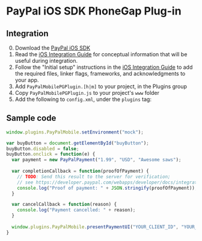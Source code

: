 # PayPal iOS SDK PhoneGap Plug-in


Integration
-----------
0. Download the [PayPal iOS SDK](https://github.com/paypal/PayPal-iOS-SDK)
1. Read the [iOS Integration Guide](https://developer.paypal.com/webapps/developer/docs/integration/mobile/ios-integration-guide/) for
   conceptual information that will be useful during integration.
2. Follow the "Initial setup" instructions in the [iOS Integration Guide](https://developer.paypal.com/webapps/developer/docs/integration/mobile/ios-integration-guide/) to add the
   required files, linker flags, frameworks, and acknowledgments to your app.
3. Add `PayPalMobilePGPlugin.[h|m]` to your project, in the Plugins group
4. Copy `PayPalMobilePGPlugin.js` to your project's `www` folder   
5. Add the following to `config.xml`, under the `plugins` tag:
    <plugin name="PayPalMobile" value="PayPalMobilePGPlugin" />


Sample code
-----------

```javascript
window.plugins.PayPalMobile.setEnvironment("mock");

var buyButton = document.getElementById("buyButton");
buyButton.disabled = false;
buyButton.onclick = function(e) {
  var payment = new PayPalPayment("1.99", "USD", "Awesome saws");
  
  var completionCallback = function(proofOfPayment) {
    // TODO: Send this result to the server for verification;
    // see https://developer.paypal.com/webapps/developer/docs/integration/mobile/verify-mobile-payment/ for details.
    console.log("Proof of payment: " + JSON.stringify(proofOfPayment));
  }

  var cancelCallback = function(reason) {
    console.log("Payment cancelled: " + reason);
  }
  
  window.plugins.PayPalMobile.presentPaymentUI("YOUR_CLIENT_ID", "YOUR_PAYPAL_EMAIL_ADDRESS", "someuser@somedomain.com", payment, completionCallback, cancelCallback);
}
```
